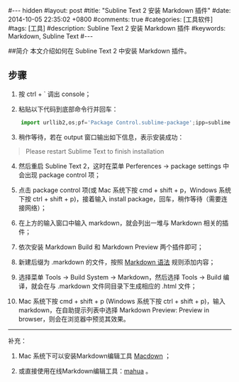 #--- hidden
#layout: post
#title: "Subline Text 2 安装 Markdown 插件"
#date: 2014-10-05 22:35:02 +0800
#comments: true
#categories: [工具软件]
#tags: [工具]
#description: Subline Text 2 安装 Markdown 插件
#keywords: Markdown, Subline Text 
#---

##简介
本文介绍如何在 Subline Text 2 中安装 Markdown 插件。

<!--more-->

## 步骤

1. 按 ctrl + ` 调出 console；  

2. 粘贴以下代码到底部命令行并回车： 

``` python
    import urllib2,os;pf='Package Control.sublime-package';ipp=sublime.installed_packages_path();os.makedirs(ipp) if not os.path.exists(ipp) else None;open(os.path.join(ipp,pf),'wb').write(urllib2.urlopen('http://sublime.wbond.net/'+pf.replace(' ','%20')).read())
```

3. 稍作等待，若在 output 窗口输出如下信息，表示安装成功：  
> Please restart Sublime Text to finish installation   

4. 然后重启 Subline Text 2，这时在菜单 Perferences -> package settings 中会出现 package control 项；  

5. 点击 package control 项(或 Mac 系统下按 cmd + shift + p，Windows 系统下按 ctrl + shift + p)，接着输入 install package，回车，稍作等待（需要连接网络）；  

6. 在上方的输入窗口中输入 markdown，就会列出一堆与 Markdown 相关的插件；

7. 依次安装 Markdown Build 和 Markdown Preview 两个插件即可；

8. 新建后缀为 .markdown 的文件，按照 [Markdown 语法](http://wowubuntu.com/markdown/#blockquote) 规则添加内容；  

9. 选择菜单 Tools -> Build System -> Markdown，然后选择 Tools -> Build 编译，就会在与 .markdown 文件同目录下生成相应的 .html 文件；

10. Mac 系统下按 cmd + shift + p (Windows 系统下按 ctrl + shift + p)，输入 markdown，在自助提示列表中选择 Markdown Preview: Preview in browser，则会在浏览器中预览其效果。 

---
补充：

1. Mac 系统下可以安装Markdown编辑工具 [Macdown](http://macdown.uranusjr.com/) ；  

2. 或直接使用在线Markdown编辑工具：[mahua](http://mahua.jser.me/) 。
